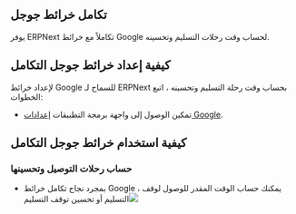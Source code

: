 ## تكامل خرائط جوجل

يوفر ERPNext تكاملاً مع خرائط Google لحساب وقت رحلات التسليم وتحسينه.

## كيفية إعداد خرائط جوجل التكامل

لإعداد خرائط Google للسماح لـ ERPNext بحساب وقت رحلة التسليم وتحسينه ، اتبع الخطوات:

* تمكين الوصول إلى واجهة برمجة التطبيقات [إعدادات Google](https://docs.erpnext.com/docs/v13/user/manual/en/erpnext_integration/google_settings#for-google-maps).

## كيفية استخدام خرائط جوجل التكامل

### حساب رحلات التوصيل وتحسينها

* بمجرد نجاح تكامل خرائط Google ، يمكنك حساب الوقت المقدر للوصول لوقف التسليم أو تحسين توقف التسليم![](https://docs.erpnext.com/files/google_maps.gif)